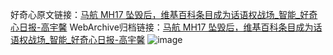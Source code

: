 好奇心原文链接：[马航 MH17 坠毁后，维基百科条目成为话语权战场_智能_好奇心日报-高宇馨](https://www.qdaily.com/articles/1655.html)
WebArchive归档链接：[马航 MH17 坠毁后，维基百科条目成为话语权战场_智能_好奇心日报-高宇馨](http://web.archive.org/web/20180117181503/http://www.qdaily.com:80/articles/1655.html)
![image](http://ww3.sinaimg.cn/large/007d5XDply1g3v4kq0695j30u035mb29)
